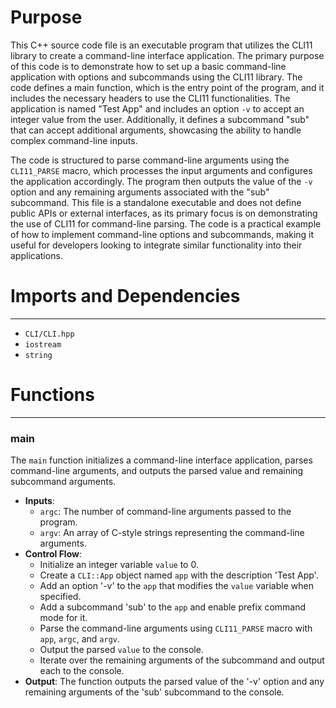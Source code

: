 # Purpose
This C++ source code file is an executable program that utilizes the CLI11 library to create a command-line interface application. The primary purpose of this code is to demonstrate how to set up a basic command-line application with options and subcommands using the CLI11 library. The code defines a main function, which is the entry point of the program, and it includes the necessary headers to use the CLI11 functionalities. The application is named "Test App" and includes an option `-v` to accept an integer value from the user. Additionally, it defines a subcommand "sub" that can accept additional arguments, showcasing the ability to handle complex command-line inputs.

The code is structured to parse command-line arguments using the `CLI11_PARSE` macro, which processes the input arguments and configures the application accordingly. The program then outputs the value of the `-v` option and any remaining arguments associated with the "sub" subcommand. This file is a standalone executable and does not define public APIs or external interfaces, as its primary focus is on demonstrating the use of CLI11 for command-line parsing. The code is a practical example of how to implement command-line options and subcommands, making it useful for developers looking to integrate similar functionality into their applications.
# Imports and Dependencies

---
- `CLI/CLI.hpp`
- `iostream`
- `string`


# Functions

---
### main<!-- {{#callable:main}} -->
The `main` function initializes a command-line interface application, parses command-line arguments, and outputs the parsed value and remaining subcommand arguments.
- **Inputs**:
    - `argc`: The number of command-line arguments passed to the program.
    - `argv`: An array of C-style strings representing the command-line arguments.
- **Control Flow**:
    - Initialize an integer variable `value` to 0.
    - Create a `CLI::App` object named `app` with the description 'Test App'.
    - Add an option '-v' to the `app` that modifies the `value` variable when specified.
    - Add a subcommand 'sub' to the `app` and enable prefix command mode for it.
    - Parse the command-line arguments using `CLI11_PARSE` macro with `app`, `argc`, and `argv`.
    - Output the parsed `value` to the console.
    - Iterate over the remaining arguments of the subcommand and output each to the console.
- **Output**: The function outputs the parsed value of the '-v' option and any remaining arguments of the 'sub' subcommand to the console.


